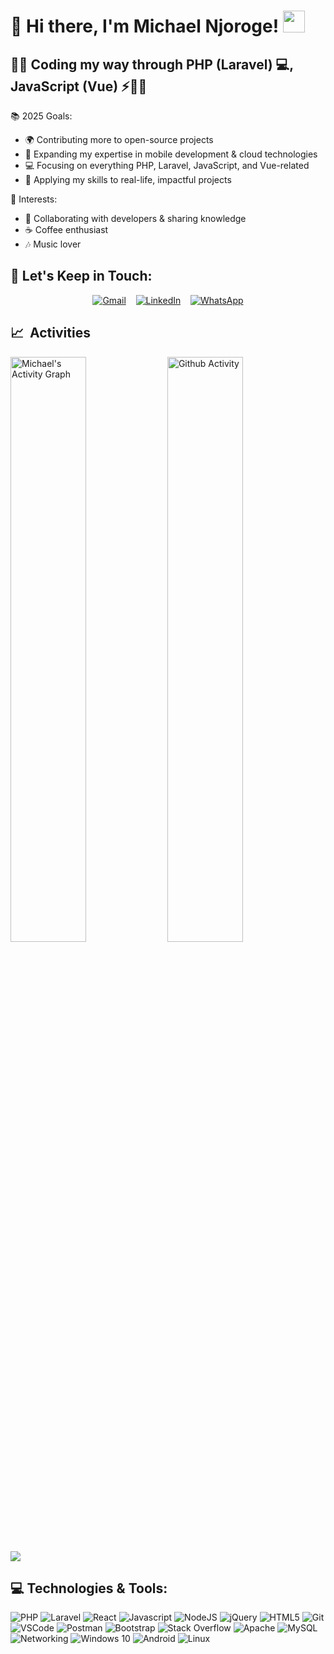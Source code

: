 # 👋 Hi there, I'm <b>Michael Njoroge</b>! <img src="https://cdn.jsdelivr.net/gh/Th3Wall/assets-cdn/PersonalGithubReadme/HandGreet.gif" width="35px" />
## 🐱‍💻 Coding my way through PHP (Laravel) 💻, JavaScript (Vue) ⚡️💚💖

📚 2025 Goals:
* 🌍 Contributing more to open-source projects
* 📱 Expanding my expertise in mobile development & cloud technologies
* 💻 Focusing on everything PHP, Laravel, JavaScript, and Vue-related
* 🚀 Applying my skills to real-life, impactful projects
  
🌟 Interests:
* 🤝 Collaborating with developers & sharing knowledge
* ☕ Coffee enthusiast
* 🎶 Music lover
<h2>🎯 Let's Keep in Touch:</h2>
<center>
  <a href="mailto:mikethecoder12@gmail.com" target="_blank" rel="noopener noreferrer"><img alt="Gmail" src="https://img.shields.io/badge/-Gmail-EA4335?style=for-the-badge&logo=gmail&logoColor=white" /></a> &nbsp;&nbsp;
   <a href="https://www.linkedin.com/in/michael-njoroge-552a1a265/" target="_blank" rel="noopener noreferrer"><img alt="LinkedIn" src="https://img.shields.io/badge/-Linkedin-%230077B5.svg?&style=for-the-badge&logo=linkedin&logoColor=white" /></a> &nbsp;&nbsp;
 <a href="https://wa.me/+254716002152" target="_blank" rel="noopener noreferrer">
  <img alt="WhatsApp" src="https://img.shields.io/badge/WhatsApp-%2325D366.svg?style=for-the-badge&logo=whatsapp&logoColor=white" />
</a>
</center>

<h2>📈 &nbsp;Activities</h2>
<div>
<img src="https://streak-stats.demolab.com/?user=Michael-Njoroge&theme=chartreuse-dark" alt="Michael's Activity Graph" width="49%">
    <img src="https://github-readme-stats.vercel.app/api?username=Michael-Njoroge&theme=chartreuse-dark&show_icons=false&hide_border=false&count_private=false" alt="Github Activity" width="49%">
 <img src="https://github-readme-stats.vercel.app/api/top-langs/?username=Michael-Njoroge&layout=compact&count_private=true&theme=gruvbox" />
</div>

<h2>  💻 Technologies & Tools: </h2>
<p>
  <img alt="PHP" src="https://img.shields.io/badge/php-%23777BB4.svg?style=flat-square&logo=php&logoColor=white" />
   <img alt="Laravel" src="https://img.shields.io/badge/-Laravel-CB3837?style=flat-square&logo=laravel&logoColor=white" />
 <img alt="React" src="https://img.shields.io/badge/-React-45b8d8?style=flat-square&logo=react&logoColor=white" />
   <img alt="Javascript" src="https://img.shields.io/badge/-JavaScript-F7DF1E?style=flat-square&logo=javascript&logoColor=black" />
  <img alt="NodeJS" src="https://img.shields.io/badge/node.js-%2343853D.svg?style=flat-square&logo=node-dot-js&logoColor=white"/>
 <img alt="jQuery" src="https://img.shields.io/badge/jquery-%230769AD.svg?style=flat-square&logo=jquery&logoColor=white"/>
  <img alt="HTML5" src="https://img.shields.io/badge/-HTML5-E34F26?style=flat-square&logo=html5&logoColor=white" />
  <img alt="Git" src="https://img.shields.io/badge/-Git-F05032?style=flat-square&logo=git&logoColor=white" />
   <img alt="VSCode" src="https://img.shields.io/badge/-Visual_Studio_Code-0078D4?style=flat-square&logo=visual%20studio%20code&logoColor=white" />
<img alt="Postman" src="https://img.shields.io/badge/-Postman-F7B93E?style=flat-square&logo=postman&logoColor=white" />
 <img alt="Bootstrap" src="https://img.shields.io/badge/bootstrap-%23563D7C.svg?style=flat-square&logo=bootstrap&logoColor=white"/>
<!--     <img alt="IntelliJ IDEA" src="https://img.shields.io/badge/IntelliJIDEA-000000.svg?style=flat-square&logo=intellij-idea&logoColor=white"/>  -->
    <img alt="Stack Overflow" src="https://img.shields.io/badge/-Stackoverflow-FE7A16?style=flat-square&logo=stack-overflow&logoColor=white"/>  
    <img alt="Apache" src="https://img.shields.io/badge/apache-%23D42029.svg?style=flat-square&logo=apache&logoColor=white"/>
    <img alt="MySQL" src="https://img.shields.io/badge/mysql-%2300f.svg?style=flat-square&logo=mysql&logoColor=white"/>
    <img alt="Networking" src="https://img.shields.io/badge/Google_Play-414141?style=flat-square&logo=google-play&logoColor=white" /> 
    <img alt="Windows 10" src="https://img.shields.io/badge/Windows-0078D6?style=flat-square&logo=windows&logoColor=white" />
    <img alt="Android" src="https://img.shields.io/badge/Android-3DDC84?style=flat-square&logo=android&logoColor=white" />
    <img alt="Linux" src="https://img.shields.io/badge/Linux-FCC624?style=flat-square&logo=linux&logoColor=black">

</p>



 
